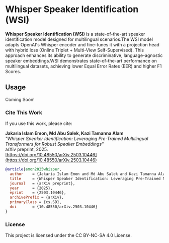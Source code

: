 # Whisper Speaker Identification (WSI)

**Whisper Speaker Identification (WSI)** is a state-of-the-art speaker identification model designed for multilingual scenarios.The WSI model adapts OpenAI's Whisper encoder and fine-tunes it with a projection head with hybrid loss (Online Triplet + Multi-View Self-Supervised). This approach enhances its ability to generate discriminative, language-agnostic speaker embeddings.WSI demonstrates state-of-the-art performance on multilingual datasets, achieving lower Equal Error Rates (EER) and higher F1 Scores.


## Usage
Coming Soon!

### Cite This Work


If you use this work, please cite:

**Jakaria Islam Emon, Md Abu Salek, Kazi Tamanna Alam**  
*"Whisper Speaker Identification: Leveraging Pre-Trained Multilingual Transformers for Robust Speaker Embeddings"*  
arXiv preprint, 2025.  
[https://doi.org/10.48550/arXiv.2503.10446](https://doi.org/10.48550/arXiv.2503.10446)

```bibtex
@article{emon2025whisper,
  author    = {Jakaria Islam Emon and Md Abu Salek and Kazi Tamanna Alam},
  title     = {Whisper Speaker Identification: Leveraging Pre-Trained Multilingual Transformers for Robust Speaker Embeddings},
  journal   = {arXiv preprint},
  year      = {2025},
  eprint    = {2503.10446},
  archivePrefix = {arXiv},
  primaryClass = {cs.SD},
  doi       = {10.48550/arXiv.2503.10446}
}
```

### License

This project is licensed under the CC BY-NC-SA 4.0 License.
